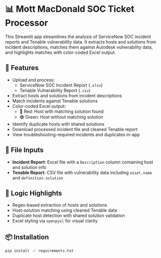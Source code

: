 # 📊 Mott MacDonald SOC Ticket Processor

This Streamlit app streamlines the analysis of ServiceNow SOC incident reports and Tenable vulnerability data. It extracts hosts and solutions from incident descriptions, matches them against Autodesk vulnerability data, and highlights matches with color-coded Excel output.

## 🚀 Features

- Upload and process:
  - ServiceNow SOC Incident Report (`.xlsx`)
  - Tenable Vulnerability Report (`.csv`)
- Extract hosts and solutions from incident descriptions
- Match incidents against Tenable solutions
- Color-coded Excel output:
  - 🔴 Red: Host with matching solution found
  - 🟢 Green: Host without matching solution
- Identify duplicate hosts with shared solutions
- Download processed incident file and cleaned Tenable report
- View troubleshooting-required incidents and duplicates in-app

## 📂 File Inputs

- **Incident Report**: Excel file with a `Description` column containing host and solution info
- **Tenable Report**: CSV file with vulnerability data including `asset.name` and `definition.solution`

## 🧠 Logic Highlights

- Regex-based extraction of hosts and solutions
- Host-solution matching using cleaned Tenable data
- Duplicate host detection with shared solution validation
- Excel styling via `openpyxl` for visual clarity

## 📦 Installation

```bash
pip install -r requirements.txt
